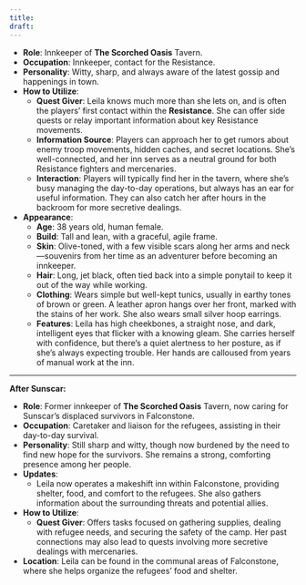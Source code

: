 ```yaml
---
title: 
draft:
---
```


- **Role**: Innkeeper of **The Scorched Oasis** Tavern.
- **Occupation**: Innkeeper, contact for the Resistance.
- **Personality**: Witty, sharp, and always aware of the latest gossip and happenings in town.
- **How to Utilize**:
    - **Quest Giver**: Leila knows much more than she lets on, and is often the players’ first contact within the **Resistance**. She can offer side quests or relay important information about key Resistance movements.
    - **Information Source**: Players can approach her to get rumors about enemy troop movements, hidden caches, and secret locations. She’s well-connected, and her inn serves as a neutral ground for both Resistance fighters and mercenaries.
    - **Interaction**: Players will typically find her in the tavern, where she’s busy managing the day-to-day operations, but always has an ear for useful information. They can also catch her after hours in the backroom for more secretive dealings.
- **Appearance**:
    - **Age**: 38 years old, human female.
    - **Build**: Tall and lean, with a graceful, agile frame.
    - **Skin**: Olive-toned, with a few visible scars along her arms and neck—souvenirs from her time as an adventurer before becoming an innkeeper.
    - **Hair**: Long, jet black, often tied back into a simple ponytail to keep it out of the way while working.
    - **Clothing**: Wears simple but well-kept tunics, usually in earthy tones of brown or green. A leather apron hangs over her front, marked with the stains of her work. She also wears small silver hoop earrings.
    - **Features**: Leila has high cheekbones, a straight nose, and dark, intelligent eyes that flicker with a knowing gleam. She carries herself with confidence, but there’s a quiet alertness to her posture, as if she’s always expecting trouble. Her hands are calloused from years of manual work at the inn.
---
**After Sunscar:**

- **Role**: Former innkeeper of **The Scorched Oasis** Tavern, now caring for Sunscar’s displaced survivors in Falconstone.
- **Occupation**: Caretaker and liaison for the refugees, assisting in their day-to-day survival.
- **Personality**: Still sharp and witty, though now burdened by the need to find new hope for the survivors. She remains a strong, comforting presence among her people.
- **Updates**:
    - Leila now operates a makeshift inn within Falconstone, providing shelter, food, and comfort to the refugees. She also gathers information about the surrounding threats and potential allies.
- **How to Utilize**:
    - **Quest Giver**: Offers tasks focused on gathering supplies, dealing with refugee needs, and securing the safety of the camp. Her past connections may also lead to quests involving more secretive dealings with mercenaries.
- **Location**: Leila can be found in the communal areas of Falconstone, where she helps organize the refugees’ food and shelter.
